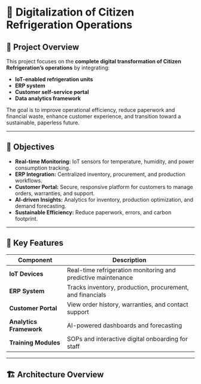 # 🧊 Digitalization of Citizen Refrigeration Operations

## 📌 Project Overview

This project focuses on the **complete digital transformation of Citizen Refrigeration’s operations** by integrating:
- **IoT-enabled refrigeration units**
- **ERP system**
- **Customer self-service portal**
- **Data analytics framework**

The goal is to improve operational efficiency, reduce paperwork and financial waste, enhance customer experience, and transition toward a sustainable, paperless future.

---

## 🎯 Objectives

- **Real-time Monitoring:** IoT sensors for temperature, humidity, and power consumption tracking.
- **ERP Integration:** Centralized inventory, procurement, and production workflows.
- **Customer Portal:** Secure, responsive platform for customers to manage orders, warranties, and support.
- **AI-driven Insights:** Analytics for inventory, production optimization, and demand forecasting.
- **Sustainable Efficiency:** Reduce paperwork, errors, and carbon footprint.

---

## 🚀 Key Features

| Component | Description |
|----------|-------------|
| **IoT Devices** | Real-time refrigeration monitoring and predictive maintenance |
| **ERP System** | Tracks inventory, production, procurement, and financials |
| **Customer Portal** | View order history, warranties, and contact support |
| **Analytics Framework** | AI-powered dashboards and forecasting |
| **Training Modules** | SOPs and interactive digital onboarding for staff |

---

## 🏗️ Architecture Overview
